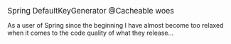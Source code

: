 <big>Spring DefaultKeyGenerator @Cacheable woes</big>
<p>
	As a user of Spring since the beginning I have almost become too relaxed when it comes to the code quality of what they release...
</p>